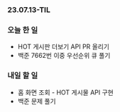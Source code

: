 ### 23.07.13-TIL
### 오늘 한 일
- HOT 게시판 더보기 API PR 올리기
- 백준 7662번 이중 우선순위 큐 풀기

### 내일 할 일
- 홈 화면 조회 - HOT 게시물 API 구현
- 백준 문제 풀기

